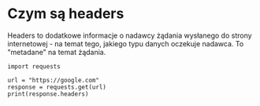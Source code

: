 # Czym są headers  
Headers to dodatkowe informacje o nadawcy żądania wysłanego do strony internetowej - na temat tego, jakiego typu danych oczekuje nadawca. To "metadane" na temat żądania.  

```
import requests

url = "https://google.com"
response = requests.get(url)
print(response.headers)
```
